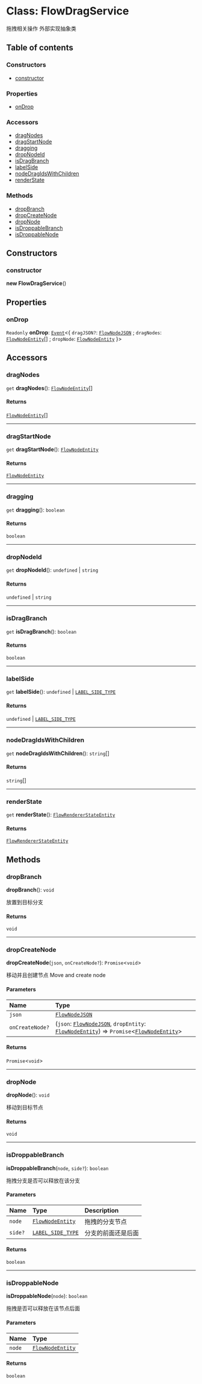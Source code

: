 # Class: FlowDragService

拖拽相关操作
外部实现抽象类

## Table of contents

### Constructors

* [constructor](/en/auto-docs/editor/classes/FlowDragService.md#constructor)

### Properties

* [onDrop](/en/auto-docs/editor/classes/FlowDragService.md#ondrop)

### Accessors

* [dragNodes](/en/auto-docs/editor/classes/FlowDragService.md#dragnodes)
* [dragStartNode](/en/auto-docs/editor/classes/FlowDragService.md#dragstartnode)
* [dragging](/en/auto-docs/editor/classes/FlowDragService.md#dragging)
* [dropNodeId](/en/auto-docs/editor/classes/FlowDragService.md#dropnodeid)
* [isDragBranch](/en/auto-docs/editor/classes/FlowDragService.md#isdragbranch)
* [labelSide](/en/auto-docs/editor/classes/FlowDragService.md#labelside)
* [nodeDragIdsWithChildren](/en/auto-docs/editor/classes/FlowDragService.md#nodedragidswithchildren)
* [renderState](/en/auto-docs/editor/classes/FlowDragService.md#renderstate)

### Methods

* [dropBranch](/en/auto-docs/editor/classes/FlowDragService.md#dropbranch)
* [dropCreateNode](/en/auto-docs/editor/classes/FlowDragService.md#dropcreatenode)
* [dropNode](/en/auto-docs/editor/classes/FlowDragService.md#dropnode)
* [isDroppableBranch](/en/auto-docs/editor/classes/FlowDragService.md#isdroppablebranch)
* [isDroppableNode](/en/auto-docs/editor/classes/FlowDragService.md#isdroppablenode)

## Constructors

### constructor

**new FlowDragService**()

## Properties

### onDrop

`Readonly` **onDrop**: [`Event`](/en/auto-docs/editor/interfaces/Event-1.md)<{ `dragJSON?`: [`FlowNodeJSON`](/en/auto-docs/editor/interfaces/FlowNodeJSON.md) ; `dragNodes`: [`FlowNodeEntity`](/en/auto-docs/editor/classes/FlowNodeEntity-1.md)\[] ; `dropNode`: [`FlowNodeEntity`](/en/auto-docs/editor/classes/FlowNodeEntity-1.md)  }>

## Accessors

### dragNodes

`get` **dragNodes**(): [`FlowNodeEntity`](/en/auto-docs/editor/classes/FlowNodeEntity-1.md)\[]

#### Returns

[`FlowNodeEntity`](/en/auto-docs/editor/classes/FlowNodeEntity-1.md)\[]

***

### dragStartNode

`get` **dragStartNode**(): [`FlowNodeEntity`](/en/auto-docs/editor/classes/FlowNodeEntity-1.md)

#### Returns

[`FlowNodeEntity`](/en/auto-docs/editor/classes/FlowNodeEntity-1.md)

***

### dragging

`get` **dragging**(): `boolean`

#### Returns

`boolean`

***

### dropNodeId

`get` **dropNodeId**(): `undefined` | `string`

#### Returns

`undefined` | `string`

***

### isDragBranch

`get` **isDragBranch**(): `boolean`

#### Returns

`boolean`

***

### labelSide

`get` **labelSide**(): `undefined` | [`LABEL_SIDE_TYPE`](/en/auto-docs/editor/enums/LABEL_SIDE_TYPE.md)

#### Returns

`undefined` | [`LABEL_SIDE_TYPE`](/en/auto-docs/editor/enums/LABEL_SIDE_TYPE.md)

***

### nodeDragIdsWithChildren

`get` **nodeDragIdsWithChildren**(): `string`\[]

#### Returns

`string`\[]

***

### renderState

`get` **renderState**(): [`FlowRendererStateEntity`](/en/auto-docs/editor/classes/FlowRendererStateEntity.md)

#### Returns

[`FlowRendererStateEntity`](/en/auto-docs/editor/classes/FlowRendererStateEntity.md)

## Methods

### dropBranch

**dropBranch**(): `void`

放置到目标分支

#### Returns

`void`

***

### dropCreateNode

**dropCreateNode**(`json`, `onCreateNode?`): `Promise`<`void`>

移动并且创建节点
Move and create node

#### Parameters

| Name | Type |
| :------ | :------ |
| `json` | [`FlowNodeJSON`](/en/auto-docs/editor/interfaces/FlowNodeJSON.md) |
| `onCreateNode?` | (`json`: [`FlowNodeJSON`](/en/auto-docs/editor/interfaces/FlowNodeJSON.md), `dropEntity`: [`FlowNodeEntity`](/en/auto-docs/editor/classes/FlowNodeEntity-1.md)) => `Promise`<[`FlowNodeEntity`](/en/auto-docs/editor/classes/FlowNodeEntity-1.md)> |

#### Returns

`Promise`<`void`>

***

### dropNode

**dropNode**(): `void`

移动到目标节点

#### Returns

`void`

***

### isDroppableBranch

**isDroppableBranch**(`node`, `side?`): `boolean`

拖拽分支是否可以释放在该分支

#### Parameters

| Name | Type | Description |
| :------ | :------ | :------ |
| `node` | [`FlowNodeEntity`](/en/auto-docs/editor/classes/FlowNodeEntity-1.md) | 拖拽的分支节点 |
| `side?` | [`LABEL_SIDE_TYPE`](/en/auto-docs/editor/enums/LABEL_SIDE_TYPE.md) | 分支的前面还是后面 |

#### Returns

`boolean`

***

### isDroppableNode

**isDroppableNode**(`node`): `boolean`

拖拽是否可以释放在该节点后面

#### Parameters

| Name | Type |
| :------ | :------ |
| `node` | [`FlowNodeEntity`](/en/auto-docs/editor/classes/FlowNodeEntity-1.md) |

#### Returns

`boolean`
